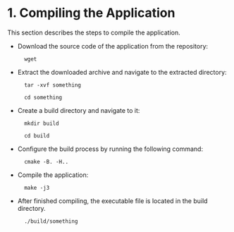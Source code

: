 # 1. Compiling the Application

This section describes the steps to compile the application.

-   Download the source code of the application from the repository:

          wget

-   Extract the downloaded archive and navigate to the extracted directory:

          tar -xvf something

          cd something

-   Create a build directory and navigate to it:

          mkdir build

          cd build

-   Configure the build process by running the following command:

          cmake -B. -H..

-   Compile the application:

          make -j3

-   After finished compiling, the executable file is located in the build directory.

          ./build/something
